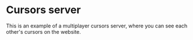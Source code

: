 # Cursors server
This is an example of a multiplayer cursors server, where you can see each other's cursors on the website.
